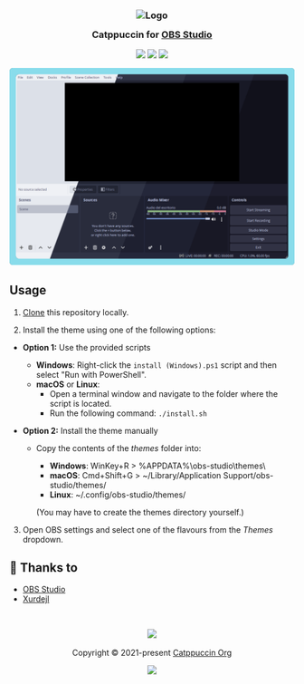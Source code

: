 <h3 align="center">
	<img src="https://raw.githubusercontent.com/catppuccin/catppuccin/main/assets/logos/exports/1544x1544_circle.png" width="100" alt="Logo"/><br/>
	<img src="https://raw.githubusercontent.com/catppuccin/catppuccin/main/assets/misc/transparent.png" height="30" width="0px"/>
	Catppuccin for <a href="https://github.com/obsproject/obs-studio">OBS Studio</a>
	<img src="https://raw.githubusercontent.com/catppuccin/catppuccin/main/assets/misc/transparent.png" height="30" width="0px"/>
</h3>

<p align="center">
	<a href="https://github.com/catppuccin/obs/stargazers"><img src="https://img.shields.io/github/stars/catppuccin/obs?colorA=363a4f&colorB=b7bdf8&style=for-the-badge"></a>
	<a href="https://github.com/catppuccin/obs/issues"><img src="https://img.shields.io/github/issues/catppuccin/obs?colorA=363a4f&colorB=f5a97f&style=for-the-badge"></a>
	<a href="https://github.com/catppuccin/obs/contributors"><img src="https://img.shields.io/github/contributors/catppuccin/obs?colorA=363a4f&colorB=a6da95&style=for-the-badge"></a>
</p>

<p align="center">
	<img src="assets/screenshot.webp"/>
</p>

## Usage

1. [Clone](https://github.com/catppuccin/obs/archive/refs/heads/main.zip) this repository locally.

2. Install the theme using one of the following options:

  - **Option 1:** Use the provided scripts
    - **Windows**: Right-click the `install (Windows).ps1` script and then select "Run with PowerShell".
    - **macOS** or **Linux**:
      - Open a terminal window and navigate to the folder where the script is located.
      - Run the following command: `./install.sh`
        
  - **Option 2:** Install the theme manually
    - Copy the contents of the *themes* folder into:
        - **Windows**: WinKey+R > %APPDATA%\obs-studio\themes\
        - **macOS**: Cmd+Shift+G > ~/Library/Application Support/obs-studio/themes/
        - **Linux**: ~/.config/obs-studio/themes/

      (You may have to create the themes directory yourself.)

3. Open OBS settings and select one of the flavours from the *Themes* dropdown.

## 💝 Thanks to

- [OBS Studio](https://github.com/obsproject/obs-studio/tree/master/UI/data/themes)
- [Xurdejl](https://github.com/Xurdejl)

&nbsp;

<p align="center">
	<img src="https://raw.githubusercontent.com/catppuccin/catppuccin/main/assets/footers/gray0_ctp_on_line.svg?sanitize=true" />
</p>

<p align="center">
	Copyright &copy; 2021-present <a href="https://github.com/catppuccin" target="_blank">Catppuccin Org</a>
</p>

<p align="center">
	<a href="https://github.com/catppuccin/catppuccin/blob/main/LICENSE"><img src="https://img.shields.io/static/v1.svg?style=for-the-badge&label=License&message=MIT&logoColor=d9e0ee&colorA=363a4f&colorB=b7bdf8"/></a>
</p>
